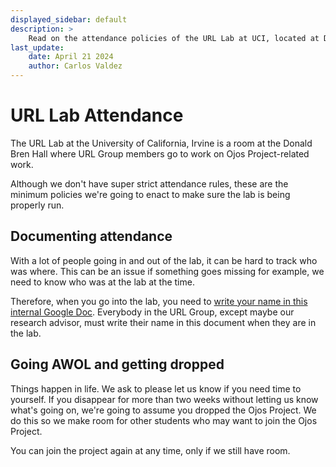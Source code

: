 ```yaml
---
displayed_sidebar: default
description: >
    Read on the attendance policies of the URL Lab at UCI, located at DBH 5089.
last_update:
    date: April 21 2024
    author: Carlos Valdez
---
```

# URL Lab Attendance

The URL Lab at the University of California, Irvine is a room at the Donald Bren
Hall where URL Group members go to work on Ojos Project-related work.

Although we don't have super strict attendance rules, these are the minimum
policies we're going to enact to make sure the lab is being properly run.

## Documenting attendance

With a lot of people going in and out of the lab, it can be hard to track who
was where. This can be an issue if something goes missing for example, we need
to know who was at the lab at the time.

Therefore, when you go into the lab, you need to [write your name in this
internal Google Doc](https://docs.google.com/document/d/1aNoTci4Yo663LW_om2WUFohHg6SC70SI3AmMp9x4gc8/).
Everybody in the URL Group, except maybe our research advisor, must write their
name in this document when they are in the lab.

## Going AWOL and getting dropped

Things happen in life. We ask to please let us know if you need time to yourself.
If you disappear for more than two weeks without letting us know what's
going on, we're going to assume you dropped the Ojos Project. We do this so
we make room for other students who may want to join the Ojos Project.

You can join the project again at any time, only if we still have room.
